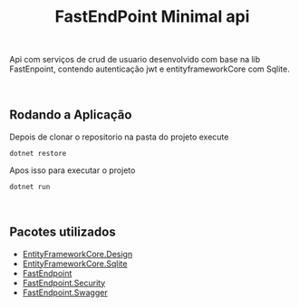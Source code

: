 <h1 align="center">FastEndPoint Minimal api </h1>

<br/>

Api com serviços de crud de usuario desenvolvido com base na lib FastEnpoint, contendo autenticação jwt e entityframeworkCore com Sqlite.

</br>

## Rodando a Aplicação

Depois de clonar o repositorio na pasta do projeto execute

    dotnet restore

Apos isso para executar o projeto 
    
    dotnet run
<br/>

## Pacotes utilizados 

- <a href="https://www.nuget.org/packages/Microsoft.EntityFrameworkCore.Design"> EntityFrameworkCore.Design</a>
- <a href="https://www.nuget.org/packages/Microsoft.EntityFrameworkCore.Sqlite"> EntityFrameworkCore.Sqlite</a>
- <a href="https://www.nuget.org/packages/FastEndpoints"> FastEndpoint</a>
- <a href="https://www.nuget.org/packages/FastEndpoints.Security">FastEndpoint.Security</a>
- <a href="https://www.nuget.org/packages/FastEndpoints.Swagger">FastEndpoint.Swagger</a>

